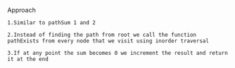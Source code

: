 Approach

    1.Similar to pathSum 1 and 2

    2.Instead of finding the path from root we call the function pathExists from every node that we visit using inorder traversal

    3.If at any point the sum becomes 0 we increment the result and return it at the end